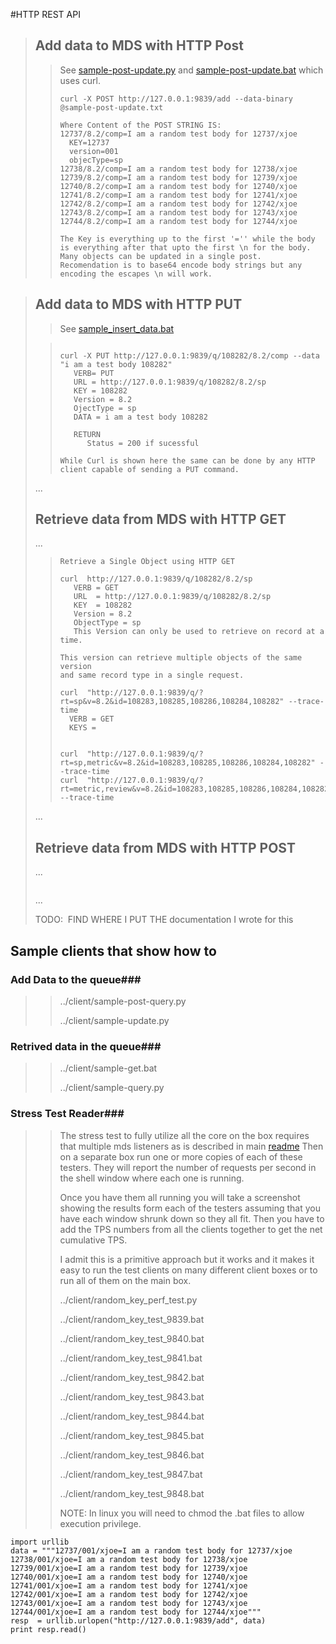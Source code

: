 #HTTP REST API

> ## Add data to MDS with HTTP Post
> > See [sample-post-update.py](sample-post-update.py) and [sample-post-update.bat](sample-post-update.bat) which uses curl.
> > ```
> > curl -X POST http://127.0.0.1:9839/add --data-binary @sample-post-update.txt
> >
> > Where Content of the POST STRING IS:
> > 12737/8.2/comp=I am a random test body for 12737/xjoe
> >   KEY=12737
> >   version=001
> >   objecType=sp
> > 12738/8.2/comp=I am a random test body for 12738/xjoe
> > 12739/8.2/comp=I am a random test body for 12739/xjoe
> > 12740/8.2/comp=I am a random test body for 12740/xjoe
> > 12741/8.2/comp=I am a random test body for 12741/xjoe
> > 12742/8.2/comp=I am a random test body for 12742/xjoe
> > 12743/8.2/comp=I am a random test body for 12743/xjoe
> > 12744/8.2/comp=I am a random test body for 12744/xjoe
> >
> > The Key is everything up to the first '='' while the body is everything after that upto the first \n for the body.   Many objects can be updated in a single post.   Recomendation is to base64 encode body strings but any encoding the escapes \n will work.
> > ```

> ## Add data to MDS with HTTP PUT
>
> >  See  [sample_insert_data.bat](sample_insert_data.bat)
>
> > ```
> >
> > curl -X PUT http://127.0.0.1:9839/q/108282/8.2/comp --data "i am a test body 108282" 
> >    VERB= PUT
> >    URL = http://127.0.0.1:9839/q/108282/8.2/sp
> >    KEY = 108282
> >    Version = 8.2
> >    OjectType = sp
> >    DATA = i am a test body 108282
> >    
> >    RETURN
> >       Status = 200 if sucessful 
> >
> > While Curl is shown here the same can be done by any HTTP client capable of sending a PUT command. 
> > ```
>
> ...
>
> ## Retrieve data from MDS with HTTP GET
>
> ...
>
> > ```
> > Retrieve a Single Object using HTTP GET
> >
> > curl  http://127.0.0.1:9839/q/108282/8.2/sp
> >    VERB = GET
> >    URL  = http://127.0.0.1:9839/q/108282/8.2/sp
> >    KEY  = 108282
> >    Version = 8.2
> >    ObjectType = sp
> >    This Version can only be used to retrieve on record at a time.
> >    
> > This version can retrieve multiple objects of the same version
> > and same record type in a single request. 
> >
> > curl  "http://127.0.0.1:9839/q/?rt=sp&v=8.2&id=108283,108285,108286,108284,108282" --trace-time 
> >   VERB = GET
> >   KEYS = 
> >
> >
> > curl  "http://127.0.0.1:9839/q/?rt=sp,metric&v=8.2&id=108283,108285,108286,108284,108282" --trace-time 
> > curl  "http://127.0.0.1:9839/q/?rt=metric,review&v=8.2&id=108283,108285,108286,108284,108282" --trace-time 
> >
> > ```
>
> ...
>
> ## Retrieve data from MDS with HTTP POST
>
> ...
>
> > ```
> >
> > ```
>
> ...
>
> TODO:  FIND WHERE I PUT THE documentation I wrote for this 





## Sample clients that show how to  

### Add Data to the queue###

> > ../client/sample-post-query.py
> >
> > ../client/sample-update.py

### Retrived data in the queue###

> > ../client/sample-get.bat
> >
> > ../client/sample-query.py

### Stress Test Reader###

> > The stress test to fully utilize all the core on the box requires that multiple mds listeners as is described in main [readme](../README.md)  Then on a separate box run one or more copies of each of these testers.  They will report the number of requests per second in the shell window where each one is running.      
> >
> > Once you have them all running you will take a screenshot showing the results form each of the testers assuming that you have each window shrunk down so they all fit.  Then you have to add the TPS numbers from all the clients together to get the net cumulative  TPS. 
> >
> > I admit this is a primitive approach but it works and it makes it easy to run the test clients on many different client boxes or to run all of them  on the main box. 
> >
> > ../client/random_key_perf_test.py
> >
> > ../client/random_key_test_9839.bat
> >
> > ../client/random_key_test_9840.bat
> >
> > ../client/random_key_test_9841.bat
> >
> > ../client/random_key_test_9842.bat
> >
> > ../client/random_key_test_9843.bat
> >
> > ../client/random_key_test_9844.bat
> >
> > ../client/random_key_test_9845.bat
> >
> > ../client/random_key_test_9846.bat
> >
> > ../client/random_key_test_9847.bat
> >
> > ../client/random_key_test_9848.bat
> >
> > NOTE:  In linux you will need to chmod the .bat files to allow execution privilege.
> >
> > 



    import urllib
    data = """12737/001/xjoe=I am a random test body for 12737/xjoe
    12738/001/xjoe=I am a random test body for 12738/xjoe
    12739/001/xjoe=I am a random test body for 12739/xjoe
    12740/001/xjoe=I am a random test body for 12740/xjoe
    12741/001/xjoe=I am a random test body for 12741/xjoe
    12742/001/xjoe=I am a random test body for 12742/xjoe
    12743/001/xjoe=I am a random test body for 12743/xjoe
    12744/001/xjoe=I am a random test body for 12744/xjoe"""
    resp  = urllib.urlopen("http://127.0.0.1:9839/add", data)
    print resp.read()